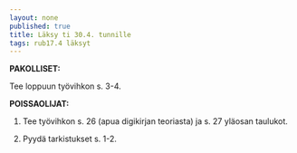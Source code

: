 ```yaml
---
layout: none
published: true
title: Läksy ti 30.4. tunnille
tags: rub17.4 läksyt
---
```

**PAKOLLISET:**

Tee loppuun työvihkon s. 3-4.

**POISSAOLIJAT:**

1. Tee työvihkon s. 26 (apua digikirjan teoriasta) ja s. 27 yläosan taulukot.

2. Pyydä tarkistukset s. 1-2.


